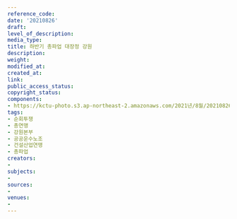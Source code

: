 ```yaml
---
reference_code: 
date: '20210826'
draft: 
level_of_description: 
media_type: 
title: 하반기 총파업 대장정 강원
description: 
weight: 
modified_at: 
created_at: 
link: 
public_access_status: 
copyright_status: 
components:
- https://kctu-photo.s3.ap-northeast-2.amazonaws.com/2021년/8월/20210826-하반기+총파업+대장정+강원_순회투쟁_총연맹_강원본부_공공운수노조_건설산업연맹_총파업/_1D21137.jpg
tags:
- 순회투쟁
- 총연맹
- 강원본부
- 공공운수노조
- 건설산업연맹
- 총파업
creators:
- 
subjects:
- 
sources:
- 
venues:
- 
---
```

